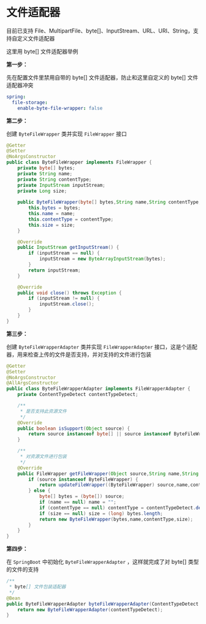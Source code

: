 # 文件适配器

目前已支持 File、MultipartFile、byte[]、InputStream、URL、URI、String，支持自定义文件适配器

这里用 byte[] 文件适配器举例

**第一步：**

先在配置文件里禁用自带的 byte[] 文件适配器，防止和这里自定义的 byte[] 文件适配器冲突

```yaml
spring:
  file-storage:
    enable-byte-file-wrapper: false
```


**第二步：**

创建 `ByteFileWrapper` 类并实现 `FileWrapper` 接口

<!-- fold:start -->

```java
@Getter
@Setter
@NoArgsConstructor
public class ByteFileWrapper implements FileWrapper {
    private byte[] bytes;
    private String name;
    private String contentType;
    private InputStream inputStream;
    private Long size;
    
    public ByteFileWrapper(byte[] bytes,String name,String contentType,Long size) {
        this.bytes = bytes;
        this.name = name;
        this.contentType = contentType;
        this.size = size;
    }

    @Override
    public InputStream getInputStream() {
        if (inputStream == null) {
            inputStream = new ByteArrayInputStream(bytes);
        }
        return inputStream;
    }

    @Override
    public void close() throws Exception {
        if (inputStream != null) {
            inputStream.close();
        }
    }
}
```

<!-- fold:end -->

**第三步：**

创建 `ByteFileWrapperAdapter` 类并实现 `FileWrapperAdapter` 接口，这是个适配器，用来检查上传的文件是否支持，并对支持的文件进行包装

<!-- fold:start -->

```java
@Getter
@Setter
@NoArgsConstructor
@AllArgsConstructor
public class ByteFileWrapperAdapter implements FileWrapperAdapter {
    private ContentTypeDetect contentTypeDetect;

    /**
     * 是否支持此资源文件
     */
    @Override
    public boolean isSupport(Object source) {
        return source instanceof byte[] || source instanceof ByteFileWrapper;
    }

    /**
     * 对资源文件进行包装
     */
    @Override
    public FileWrapper getFileWrapper(Object source,String name,String contentType,Long size) {
        if (source instanceof ByteFileWrapper) {
            return updateFileWrapper((ByteFileWrapper) source,name,contentType,size);
        } else {
            byte[] bytes = (byte[]) source;
            if (name == null) name = "";
            if (contentType == null) contentType = contentTypeDetect.detect(bytes,name);
            if (size == null) size = (long) bytes.length;
            return new ByteFileWrapper(bytes,name,contentType,size);
        }
    }
}
```

<!-- fold:end -->

**第四步：**

在 `SpringBoot` 中初始化 `ByteFileWrapperAdapter` ，这样就完成了对 byte[] 类型的文件的支持

```java
/**
 * byte[] 文件包装适配器
 */
@Bean
public ByteFileWrapperAdapter byteFileWrapperAdapter(ContentTypeDetect contentTypeDetect) {
    return new ByteFileWrapperAdapter(contentTypeDetect);
}
```
